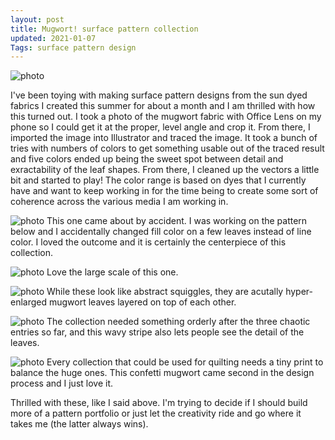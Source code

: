 ```yaml
---
layout: post
title: Mugwort! surface pattern collection
updated: 2021-01-07
Tags: surface pattern design
---
```


![photo](https://caitlinmeyer.github.io/project-log/images/mugwort-title.png)

I've been toying with making surface pattern designs from the sun dyed fabrics I created this summer for about a month and I am thrilled with how this turned out. I took a photo of the mugwort fabric with Office Lens on my phone so I could get it at the proper, level angle and crop it. From there, I imported the image into Illustrator and traced the image. It took a bunch of tries with numbers of colors to get something usable out of the traced result and five colors ended up being the sweet spot between detail and exractability of the leaf shapes. From there, I cleaned up the vectors a little bit and started to play! The color range is based on dyes that I currently have and want to keep working in for the time being to create some sort of coherence across the various media I am working in. 

![photo](https://caitlinmeyer.github.io/project-log/images/mugwort-01.png)
This one came about by accident. I was working on the pattern below and I accidentally changed fill color on a few leaves instead of line color. I loved the outcome and it is certainly the centerpiece of this collection.

![photo](https://caitlinmeyer.github.io/project-log/images/mugwort-02.png)
Love the large scale of this one.

![photo](https://caitlinmeyer.github.io/project-log/images/mugwort-03.png)
While these look like abstract squiggles, they are acutally hyper-enlarged mugwort leaves layered on top of each other. 

![photo](https://caitlinmeyer.github.io/project-log/images/mugwort-04.png)
The collection needed something orderly after the three chaotic entries so far, and this wavy stripe also lets people see the detail of the leaves. 

![photo](https://caitlinmeyer.github.io/project-log/images/mugwort-05.png)
Every collection that could be used for quilting needs a tiny print to balance the huge ones. This confetti mugwort came second in the design process and I just love it.

Thrilled with these, like I said above. I'm trying to decide if I should build more of a pattern portfolio or just let the creativity ride and go where it takes me (the latter always wins). 
